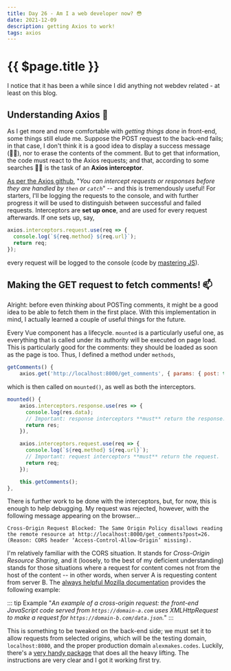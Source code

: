 ```yaml
---
title: Day 26 - Am I a web developer now? 😳
date: 2021-12-09
description: getting Axios to work! 
tags: axios
---
```


# {{ $page.title }}

I notice that it has been a while since I did anything not webdev related - at least on this blog.

## Understanding Axios 🤔

As I get more and more comfortable with *getting things done* in front-end, some things still elude me. Suppose the POST request to the back-end fails; in that case, I don't think it is a good idea to display a success message (🤦‍♂️), nor to erase the contents of the comment. But to get that information, the code must react to the Axios requests; and that, according to some searches 🕵️‍♂️ is the task of an **Axios interceptor**.

[As per the Axios github](), "*You can intercept requests or responses before they are handled by `then` or `catch`*" -- and this is tremendously useful! For starters, I'll be logging the requests to the console, and with further progress it will be used to distinguish between successful and failed requests. Interceptors are **set up once**, and are used for every request afterwards. If one sets up, say,

```js
axios.interceptors.request.use(req => {
  console.log(`${req.method} ${req.url}`);
  return req;
});

```
every request will be logged to the console (code by [mastering JS](https://masteringjs.io/tutorials/axios/interceptors)).

## Making the GET request to fetch comments! 📫

Alright: before even *thinking* about POSTing comments, it might be a good idea to be able to fetch them in the first place. With this implementation in mind, I actually learned a couple of useful things for the future. 

Every Vue component has a lifecycle. `mounted` is a particularly useful one, as everything that is called under its authority will be executed on page load. This is particularly good for the comments: they should be loaded as soon as the page is too. Thus, I defined a method under `methods`, 

```js
getComments() {
	axios.get('http://localhost:8000/get_comments', { params: { post: this.form.day }});
```

which is then called on `mounted()`, as well as both the interceptors.

```js
mounted() {
	axios.interceptors.response.use(res => {
	  console.log(res.data);
	  // Important: response interceptors **must** return the response.
	  return res;
	}),

	axios.interceptors.request.use(req => {
	  console.log(`${req.method} ${req.url}`);
	  // Important: request interceptors **must** return the request.
	  return req;
	});

	this.getComments();
},
```

There is further work to be done with the interceptors, but, for now, this is enough to help debugging. My request was rejected, however, with the following message appearing on the browser...

```
Cross-Origin Request Blocked: The Same Origin Policy disallows reading the remote resource at http://localhost:8000/get_comments?post=26. (Reason: CORS header ‘Access-Control-Allow-Origin’ missing).
```

I'm relatively familiar with the CORS situation. It stands for *Cross-Origin Resource Sharing*, and it (loosely, to the best of my deficient understanding) stands for those situations where a request for content comes not from the host of the content -- in other words, when server A is requesting content from server B. The [always helpful Mozilla documentation](https://developer.mozilla.org/en-US/docs/Web/HTTP/CORS) provides the following example:

::: tip Example
"*An example of a cross-origin request: the front-end JavaScript code served from *`https://domain-a.com`* uses XMLHttpRequest to make a request for `https://domain-b.com/data.json`.*"
:::

This is something to be tweaked on the back-end side; we must set it to allow requests from selected origins, which will be the testing domain, `localhost:8080`, and the proper production domain `alexmakes.codes`. Luckily, there's a [very handy package](https://pypi.org/project/django-cors-headers/) that does all the heavy lifting. The instructions are very clear and I got it working first try.

<CommentsStub5 :title="$frontmatter.title"/>
